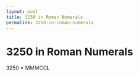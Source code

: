 ```yaml
---
layout: post
title: 3250 in Roman Numerals
permalink: 3250-in-roman-numerals
---
```


# 3250 in Roman Numerals

3250 = MMMCCL
